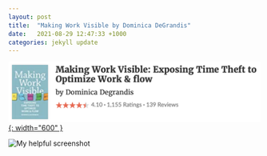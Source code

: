 ```yaml
---
layout: post
title:  "Making Work Visible by Dominica DeGrandis"
date:   2021-08-29 12:47:33 +1000
categories: jekyll update
---
```

[![Book][goodreads]{: width="600" }][source]

![My helpful screenshot][notes]

[notes]: /assets/img/Making_Work_Visible.png
[source]: https://www.goodreads.com/en/book/show/36458712
[goodreads]: /assets/img/mwvgoodreads.png
